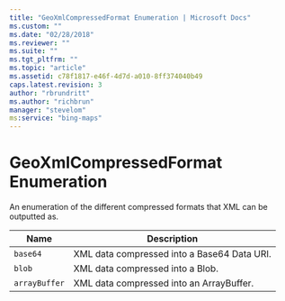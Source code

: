 ```yaml
---
title: "GeoXmlCompressedFormat Enumeration | Microsoft Docs"
ms.custom: ""
ms.date: "02/28/2018"
ms.reviewer: ""
ms.suite: ""
ms.tgt_pltfrm: ""
ms.topic: "article"
ms.assetid: c78f1817-e46f-4d7d-a010-8ff374040b49
caps.latest.revision: 3
author: "rbrundritt"
ms.author: "richbrun"
manager: "stevelom"
ms:service: "bing-maps"
---
```

# GeoXmlCompressedFormat Enumeration
An enumeration of the different compressed formats that XML can be outputted as.

| Name          | Description                                 |
|---------------|---------------------------------------------|
| `base64`      | XML data compressed into a Base64 Data URI. |
| `blob`        | XML data compressed into a Blob.            |
| `arrayBuffer` | XML data compressed into an ArrayBuffer.    |